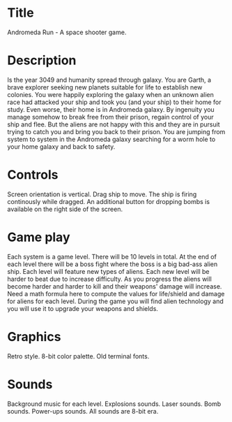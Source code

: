 # Title

Andromeda Run - A space shooter game.

# Description

Is the year 3049 and humanity spread through galaxy. You are Garth, a brave explorer seeking new 
planets suitable for life to establish new colonies. You were happily exploring the galaxy when an 
unknown alien race had attacked your ship and took you (and your ship) to their home for study.
Even worse, their home is in Andromeda galaxy. By ingenuity you manage somehow to break free from
their prison, regain control of your ship and flee. But the aliens are not happy with this and they
are in pursuit trying to catch you and bring you back to their prison. You are jumping from system
to system in the Andromeda galaxy searching for a worm hole to your home galaxy and back to safety.

# Controls

Screen orientation is vertical. Drag ship to move. The ship is firing continously while dragged.
An additional button for dropping bombs is available on the right side of the screen.

# Game play

Each system is a game level. There will be 10 levels in total. At the end of each level there will
be a boss fight where the boss is a big bad-ass alien ship. Each level will feature new types of
aliens. Each new level will be harder to beat due to increase difficulty. As you progress the aliens
will become harder and harder to kill and their weapons' damage will increase. Need a math formula
here to compute the values for life/shield and damage for aliens for each level.
During the game you will find alien technology and you will use it to upgrade your weapons and shields.

# Graphics

Retro style. 8-bit color palette. Old terminal fonts.

# Sounds

Background music for each level. Explosions sounds. Laser sounds. Bomb sounds. Power-ups sounds.
All sounds are 8-bit era.
